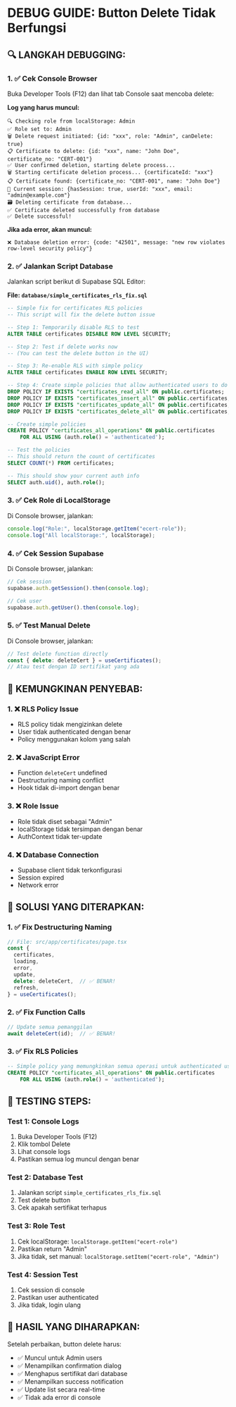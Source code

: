 # DEBUG GUIDE: Button Delete Tidak Berfungsi

## 🔍 **LANGKAH DEBUGGING:**

### **1. ✅ Cek Console Browser**
Buka Developer Tools (F12) dan lihat tab Console saat mencoba delete:

**Log yang harus muncul:**
```
🔍 Checking role from localStorage: Admin
✅ Role set to: Admin
🗑️ Delete request initiated: {id: "xxx", role: "Admin", canDelete: true}
📋 Certificate to delete: {id: "xxx", name: "John Doe", certificate_no: "CERT-001"}
✅ User confirmed deletion, starting delete process...
🗑️ Starting certificate deletion process... {certificateId: "xxx"}
📋 Certificate found: {certificate_no: "CERT-001", name: "John Doe"}
🔐 Current session: {hasSession: true, userId: "xxx", email: "admin@example.com"}
🗃️ Deleting certificate from database...
✅ Certificate deleted successfully from database
✅ Delete successful!
```

**Jika ada error, akan muncul:**
```
❌ Database deletion error: {code: "42501", message: "new row violates row-level security policy"}
```

### **2. ✅ Jalankan Script Database**
Jalankan script berikut di Supabase SQL Editor:

**File: `database/simple_certificates_rls_fix.sql`**
```sql
-- Simple fix for certificates RLS policies
-- This script will fix the delete button issue

-- Step 1: Temporarily disable RLS to test
ALTER TABLE certificates DISABLE ROW LEVEL SECURITY;

-- Step 2: Test if delete works now
-- (You can test the delete button in the UI)

-- Step 3: Re-enable RLS with simple policy
ALTER TABLE certificates ENABLE ROW LEVEL SECURITY;

-- Step 4: Create simple policies that allow authenticated users to do everything
DROP POLICY IF EXISTS "certificates_read_all" ON public.certificates;
DROP POLICY IF EXISTS "certificates_insert_all" ON public.certificates;
DROP POLICY IF EXISTS "certificates_update_all" ON public.certificates;
DROP POLICY IF EXISTS "certificates_delete_all" ON public.certificates;

-- Create simple policies
CREATE POLICY "certificates_all_operations" ON public.certificates 
    FOR ALL USING (auth.role() = 'authenticated');

-- Test the policies
-- This should return the count of certificates
SELECT COUNT(*) FROM certificates;

-- This should show your current auth info
SELECT auth.uid(), auth.role();
```

### **3. ✅ Cek Role di LocalStorage**
Di Console browser, jalankan:
```javascript
console.log("Role:", localStorage.getItem("ecert-role"));
console.log("All localStorage:", localStorage);
```

### **4. ✅ Cek Session Supabase**
Di Console browser, jalankan:
```javascript
// Cek session
supabase.auth.getSession().then(console.log);

// Cek user
supabase.auth.getUser().then(console.log);
```

### **5. ✅ Test Manual Delete**
Di Console browser, jalankan:
```javascript
// Test delete function directly
const { delete: deleteCert } = useCertificates();
// Atau test dengan ID sertifikat yang ada
```

## 🎯 **KEMUNGKINAN PENYEBAB:**

### **1. ❌ RLS Policy Issue**
- RLS policy tidak mengizinkan delete
- User tidak authenticated dengan benar
- Policy menggunakan kolom yang salah

### **2. ❌ JavaScript Error**
- Function `deleteCert` undefined
- Destructuring naming conflict
- Hook tidak di-import dengan benar

### **3. ❌ Role Issue**
- Role tidak diset sebagai "Admin"
- localStorage tidak tersimpan dengan benar
- AuthContext tidak ter-update

### **4. ❌ Database Connection**
- Supabase client tidak terkonfigurasi
- Session expired
- Network error

## 🚀 **SOLUSI YANG DITERAPKAN:**

### **1. ✅ Fix Destructuring Naming**
```typescript
// File: src/app/certificates/page.tsx
const {
  certificates,
  loading,
  error,
  update,
  delete: deleteCert,  // ✅ BENAR!
  refresh,
} = useCertificates();
```

### **2. ✅ Fix Function Calls**
```typescript
// Update semua pemanggilan
await deleteCert(id);  // ✅ BENAR!
```

### **3. ✅ Fix RLS Policies**
```sql
-- Simple policy yang memungkinkan semua operasi untuk authenticated users
CREATE POLICY "certificates_all_operations" ON public.certificates 
    FOR ALL USING (auth.role() = 'authenticated');
```

## 🧪 **TESTING STEPS:**

### **Test 1: Console Logs**
1. Buka Developer Tools (F12)
2. Klik tombol Delete
3. Lihat console logs
4. Pastikan semua log muncul dengan benar

### **Test 2: Database Test**
1. Jalankan script `simple_certificates_rls_fix.sql`
2. Test delete button
3. Cek apakah sertifikat terhapus

### **Test 3: Role Test**
1. Cek localStorage: `localStorage.getItem("ecert-role")`
2. Pastikan return "Admin"
3. Jika tidak, set manual: `localStorage.setItem("ecert-role", "Admin")`

### **Test 4: Session Test**
1. Cek session di console
2. Pastikan user authenticated
3. Jika tidak, login ulang

## 🎉 **HASIL YANG DIHARAPKAN:**

Setelah perbaikan, button delete harus:
- ✅ Muncul untuk Admin users
- ✅ Menampilkan confirmation dialog
- ✅ Menghapus sertifikat dari database
- ✅ Menampilkan success notification
- ✅ Update list secara real-time
- ✅ Tidak ada error di console
